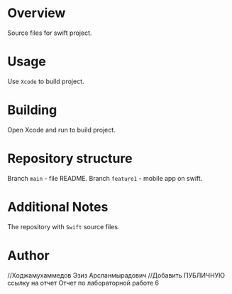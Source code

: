 # Overview

Source files for swift project.

# Usage

Use `Xcode` to build project.

# Building

Open Xcode and run to build project.

# Repository structure

Branch `main` - file README.
Branch `feature1` - mobile app on swift.
# Additional Notes

The repository with `Swift` source files.

# Author

//Ходжамухаммедов Эзиз Арсланмырадович
//Добавить ПУБЛИЧНУЮ ссылку на отчет Отчет по лабораторной работе 6
